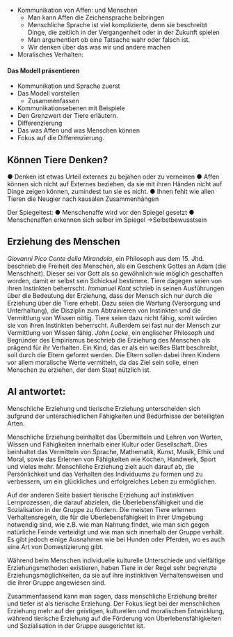 

- Kommunikation von Affen: und Menschen
	- Man kann Affen die Zeichensprache beibringen
	- Menschliche Sprache ist viel komplizierte, denn sie beschreibt Dinge, die zeitlich in der Vergangenheit oder in der Zukunft spielen
	- Man argumentiert ob eine Tatsache wahr oder falsch ist.
	- Wir denken über das was wir und andere machen
- Moralisches Verhalten:


#### Das Modell präsentieren 
- Kommunikation und Sprache zuerst 
- Das Modell vorstellen
	- Zusammenfassen
- Kommunikationsebenen mit Beispiele
- Den Grenzwert der Tiere erläutern.
- Differenzierung
- Das was Affen und was Menschen können
- Fokus auf die Differenzierung.


## Können Tiere Denken?

● Denken ist etwas Urteil externes zu bejahen oder zu verneinen
● Affen können sich nicht auf Externes beziehen, da sie mit ihren Händen nicht auf Dinge zeigen können, zumindest tun sie es nicht.
● Ihnen fehlt wie allen Tieren die Neugier nach kausalen Zusammenhängen 

Der Spiegeltest:
● Menschenaffe wird vor den Spiegel gesetzt
● Menschenaffen erkennen sich selber im Spiegel →Selbstbewusstsein


## Erziehung des Menschen

*Giovanni Pico Conte della Mirandola*, ein Philosoph aus dem 15. Jhd. beschrieb die Freiheit des Menschen, als ein Geschenk Gottes an Adam (die Menschheit). Dieser sei vor Gott als so gewöhnlich wie möglich geschaffen worden, damit er selbst sein Schicksal bestimme. Tiere dagegen seien von ihren Instinkten beherrscht. 
*Immanuel Kant* schrieb in seinen Ausführungen über die Bedeutung der Erziehung, dass der Mensch sich nur durch die Erziehung über die Tiere erhebt. Dazu seien die Wartung (Versorgung und Unterhaltung), die Disziplin zum Abtrainieren von Instinkten und die Vermittlung von Wissen nötig. Tiere seien dazu nicht fähig, somit würden sie von ihren Instinkten beherrscht. Außerdem sei fast nur der Mensch zur Vermittlung von Wissen fähig. 
*John Locke*, ein englischer Philosoph und Begründer des Empirismus beschrieb die Erziehung des Menschen als prägend für ihr Verhalten. Ein Kind, das er als ein weißes Blatt beschreibt, soll durch die Eltern geformt werden. Die Eltern sollen dabei ihren Kindern vor allem moralische Werte vermitteln, da das Ziel sein solle, einen Menschen zu erziehen, der dem Staat nützlich ist. 

## AI antwortet:

Menschliche Erziehung und tierische Erziehung unterscheiden sich aufgrund der unterschiedlichen Fähigkeiten und Bedürfnisse der beteiligten Arten.

Menschliche Erziehung beinhaltet das Übermitteln und Lehren von Werten, Wissen und Fähigkeiten innerhalb einer Kultur oder Gesellschaft. Dies beinhaltet das Vermitteln von Sprache, Mathematik, Kunst, Musik, Ethik und Moral, sowie das Erlernen von Fähigkeiten wie Kochen, Handwerk, Sport und vieles mehr. Menschliche Erziehung zielt auch darauf ab, die Persönlichkeit und das Verhalten des Individuums zu formen und zu verbessern, um ein glückliches und erfolgreiches Leben zu ermöglichen.

Auf der anderen Seite basiert tierische Erziehung auf instinktiven Lernprozessen, die darauf abzielen, die Überlebensfähigkeit und die Sozialisation in der Gruppe zu fördern. Die meisten Tiere erlernen Verhaltensregeln, die für die Überlebensfähigkeit in ihrer Umgebung notwendig sind, wie z.B. wie man Nahrung findet, wie man sich gegen natürliche Feinde verteidigt und wie man sich innerhalb der Gruppe verhält. Es gibt jedoch einige Ausnahmen wie bei Hunden oder Pferden, wo es auch eine Art von Domestizierung gibt.

Während beim Menschen individuelle kulturelle Unterschiede und vielfältige Erziehungsmethoden existieren, haben Tiere in der Regel sehr begrenzte Erziehungsmöglichkeiten, da sie auf ihre instinktiven Verhaltensweisen und die ihrer Gruppe angewiesen sind.

Zusammenfassend kann man sagen, dass menschliche Erziehung breiter und tiefer ist als tierische Erziehung. Der Fokus liegt bei der menschlichen Erziehung mehr auf der geistigen, kulturellen und moralischen Entwicklung, während tierische Erziehung auf die Förderung von Überlebensfähigkeiten und Sozialisation in der Gruppe ausgerichtet ist.